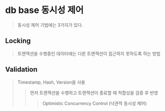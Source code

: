 # db base 동시성 제어

> 동시성 제어 기법에는 3가지가 있다.

## Locking

> 트랜잭션을 수행중인 데이터에는 다른 트랜잭션이 접근하지 못하도록 하는 방법

## Validation

> Timestamp, Hash, Version을 사용
>
> > 먼저 트랜잭션을 수행하고 트랜잭션이 종료할 때 적합성을 검증 후 반영
> >
> > > Optimistic Concurrency Control (낙관적 동시성 제어)
